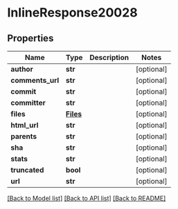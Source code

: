 # InlineResponse20028

## Properties
Name | Type | Description | Notes
------------ | ------------- | ------------- | -------------
**author** | **str** |  | [optional] 
**comments_url** | **str** |  | [optional] 
**commit** | **str** |  | [optional] 
**committer** | **str** |  | [optional] 
**files** | [**Files**](Files.md) |  | [optional] 
**html_url** | **str** |  | [optional] 
**parents** | **str** |  | [optional] 
**sha** | **str** |  | [optional] 
**stats** | **str** |  | [optional] 
**truncated** | **bool** |  | [optional] 
**url** | **str** |  | [optional] 

[[Back to Model list]](../README.md#documentation-for-models) [[Back to API list]](../README.md#documentation-for-api-endpoints) [[Back to README]](../README.md)

